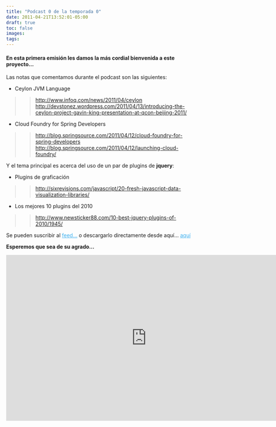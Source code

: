 ```yaml
---
title: "Podcast 0 de la temporada 0"
date: 2011-04-21T13:52:01-05:00
draft: true
toc: false
images:
tags:
---
```


<h4>En esta primera emisión les damos la más cordial bienvenida a este proyecto…</h4>

Las notas que comentamos durante el podcast son las siguientes:

+ Ceylon JVM Language
>>http://www.infoq.com/news/2011/04/ceylon
>>http://devstonez.wordpress.com/2011/04/13/introducing-the-ceylon-project-gavin-king-presentation-at-qcon-beijing-2011/

+ Cloud Foundry for Spring Developers
>>http://blog.springsource.com/2011/04/12/cloud-foundry-for-spring-developers
>>http://blog.springsource.com/2011/04/12/launching-cloud-foundry/

Y el tema principal es acerca del uso de un par de plugins de <b>jquery</b>:

+ Plugins de graficación
>>http://sixrevisions.com/javascript/20-fresh-javascript-data-visualization-libraries/

+ Los mejores 10 plugins del 2010
>>http://www.newsticker88.com/10-best-jquery-plugins-of-2010/1945/

Se pueden suscribir al <a target="_blank" href="http://vivecodigo.org/feed.xml" style="color:#3eb0ef;">feed…</a> o descargarlo directamente desde aquí… <a target="_blank" href="http://s3.amazonaws.com/media.vivecodigo.org/podcast/temporada0/ViveCodigo00x00_low.mov" style="color:#3eb0ef;">aquí</a>

<b>Esperemos que sea de su agrado…</b>

<iframe src="https://player.vimeo.com/video/22732462?h=28f1acec36" width="760" height="450" frameborder="0"></iframe>
